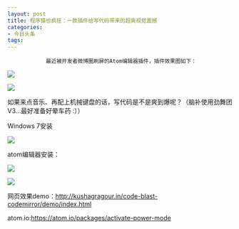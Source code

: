 ```yaml
---
layout: post
title: 程序猿也疯狂：一款插件给写代码带来的超爽视觉震撼
categories:
- 今日头条
tags:
---
```

				最近被开发者微博圈刷屏的Atom编辑器插件，插件效果图如下：

![](http://p3.pstatp.com/large/9886/4894135853)

![](http://p3.pstatp.com/large/9883/6840572285)

如果来点音乐、再配上机械键盘的话，写代码是不是爽到爆呢？（脑补使用劲舞团V3…最好准备好晕车药 :））

Windows 7安装

![](http://p1.pstatp.com/large/9886/5005669914)

atom编辑器安装：

![](http://p3.pstatp.com/large/9884/5289018798)

![](http://p3.pstatp.com/large/9883/7023203203)

网页效果demo：http://kushagragour.in/code-blast-codemirror/demo/index.html

atom.io:https://atom.io/packages/activate-power-mode